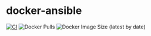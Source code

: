 # docker-ansible

[![CI](https://github.com/zerosuxx/docker-ansible/actions/workflows/deploy.yaml/badge.svg)](https://github.com/zerosuxx/docker-ansible/actions/workflows/deploy.yaml)
![Docker Pulls](https://img.shields.io/docker/pulls/zerosuxx/ansible)
![Docker Image Size (latest by date)](https://img.shields.io/docker/image-size/zerosuxx/ansible)
